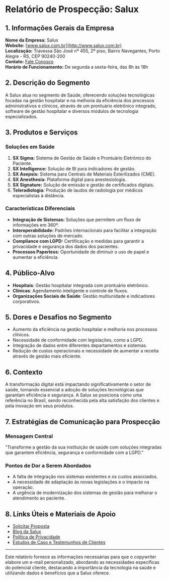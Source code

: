 # Relatório de Prospecção: Salux

## 1. Informações Gerais da Empresa

**Nome da Empresa:** Salux  
**Website:** [www.salux.com.br](http://www.salux.com.br)  
**Localização:** Travessa São José nº 455, 2º piso, Bairro Navegantes, Porto Alegre - RS, CEP 90240-200  
**Contato:** [Fale Conosco](mailto:contato@salux.com.br)  
**Horário de Funcionamento:** De segunda a sexta-feira, das 8h às 18h  

## 2. Descrição do Segmento

A Salux atua no segmento de Saúde, oferecendo soluções tecnológicas focadas na gestão hospitalar e na melhoria da eficiência dos processos administrativos e clínicos, através de um prontuário eletrônico integrado, software de gestão hospitalar e diversos módulos de tecnologia especializados.

## 3. Produtos e Serviços

### Soluções em Saúde
1. **SX Sigma:** Sistema de Gestão de Saúde e Prontuário Eletrônico do Paciente.
2. **SX Intelligence:** Solução de BI para indicadores de gestão.
3. **SX Asepsis:** Sistema para Centrais de Materiais Esterilizados (CME).
4. **SX Anesthesia:** Plataforma digital para anestesiologia.
5. **SX Signature:** Solução de emissão e gestão de certificados digitais.
6. **Teleradiologia:** Produção de laudos de radiologia por médicos especialistas à distância.

### Características Diferenciais
- **Integração de Sistemas:** Soluções que permitem um fluxo de informações em 360º.
- **Interoperabilidade:** Padrões internacionais para facilitar a integração com outras soluções de mercado.
- **Compliance com LGPD:** Certificação e medidas para garantir a privacidade e segurança dos dados dos pacientes.
- **Processos Paperless:** Oportunidade de diminuir o uso de papel e aumentar a eficiência.

## 4. Público-Alvo

- **Hospitais**: Gestão hospitalar integrada com prontuário eletrônico.
- **Clínicas**: Agendamento inteligente e controle de fluxos.
- **Organizações Sociais de Saúde**: Gestão multiunidade e indicadores corporativos.

## 5. Dores e Desafios no Segmento

- Aumento da eficiência na gestão hospitalar e melhoria nos processos clínicos.
- Necessidade de conformidade com legislações, como a LGPD.
- Integração de dados entre diferentes departamentos e sistemas.
- Redução de custos operacionais e necessidade de aumentar a receita através de gestão mais eficiente.

## 6. Contexto

A transformação digital está impactando significativamente o setor de saúde, tornando essencial a adoção de soluções tecnológicas que garantam eficiência e segurança. A Salux se posiciona como uma referência no Brasil, sendo reconhecida pela alta satisfação dos clientes e pela inovação em seus produtos.

## 7. Estratégias de Comunicação para Prospecção

### Mensagem Central
"Transforme a gestão da sua instituição de saúde com soluções integradas que garantem eficiência, segurança e conformidade com a LGPD."

### Pontos de Dor a Serem Abordados
- A falta de integração nos sistemas existentes e os custos associados.
- A necessidade de adaptação às novas legislações e o impacto na operação.
- A urgência de modernização dos sistemas de gestão para melhorar o atendimento ao paciente.

## 8. Links Úteis e Materiais de Apoio
- [Solicitar Proposta](https://lp.salux.com.br/solicitar-proposta)
- [Blog da Salux](https://salux.com.br/blog)
- [Política de Privacidade](https://salux.com.br/politica-de-privacidade)
- [Estudos de Caso e Testemunhos de Clientes](https://salux.com.br/#depoimentos)

---

Este relatório fornece as informações necessárias para que o copywriter elabore um e-mail personalizado, abordando as necessidades específicas do potencial cliente, destacando a importância da tecnologia na saúde e utilizando dados e benefícios que a Salux oferece.